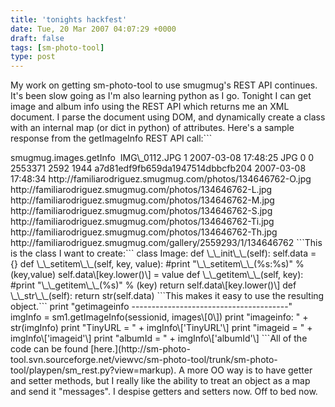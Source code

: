 ```yaml
---
title: 'tonights hackfest'
date: Tue, 20 Mar 2007 04:07:29 +0000
draft: false
tags: [sm-photo-tool]
type: post
---
```


My work on getting sm-photo-tool to use smugmug's REST API continues. It's been slow going as I'm also learning python as I go. Tonight I can get image and album info using the REST API which returns me an XML document. I parse the document using DOM, and dynamically create a class with an internal map (or dict in python) of attributes. Here's a sample response from the getImageInfo REST API call:```
<?xml version="1.0" encoding="utf-8" ?>
<rsp stat="ok">
 <method>smugmug.images.getInfo</method>
  <Info>
   <Image id="134646762">
    <Album id="2559293" />
    <FileName>IMG\_0112.JPG</FileName>
    <Caption />
    <Keywords />
    <Position>1</Position>
    <Date>2007-03-08 17:48:25</Date>
    <Format>JPG</Format>
    <Serial>0</Serial>
    <Watermark>0</Watermark>
    <Size>2553371</Size>
    <Width>2592</Width>
    <Height>1944</Height>
    <MD5Sum>a7d81edf9fb659da1947514dbbcfb204</MD5Sum>
    <LastUpdated>2007-03-08 17:48:34</LastUpdated>
    <OriginalURL>http://familiarodriguez.smugmug.com/photos/134646762-O.jpg</OriginalURL>
    <LargeURL>http://familiarodriguez.smugmug.com/photos/134646762-L.jpg</LargeURL>
    <MediumURL>http://familiarodriguez.smugmug.com/photos/134646762-M.jpg</MediumURL>
    <SmallURL>http://familiarodriguez.smugmug.com/photos/134646762-S.jpg</SmallURL>
    <TinyURL>http://familiarodriguez.smugmug.com/photos/134646762-Ti.jpg</TinyURL>
    <ThumbURL>http://familiarodriguez.smugmug.com/photos/134646762-Th.jpg</ThumbURL>
    <AlbumURL>http://familiarodriguez.smugmug.com/gallery/2559293/1/134646762</AlbumURL>
   </Image>
  </Info>
</rsp>
```This is the class I want to create:```
class Image:
    def \_\_init\_\_(self):
        self.data = {}
    def \_\_setitem\_\_(self, key, value):
        #print "\_\_setitem\_\_(%s:%s)" % (key,value)
        self.data\[key.lower()\] = value
    def \_\_getitem\_\_(self, key):
        #print "\_\_getitem\_\_(%s)" % (key)
        return self.data\[key.lower()\]
    def \_\_str\_\_(self):
        return str(self.data)
```This makes it easy to use the resulting object.```
    print "getimageinfo ---------------------------------------"
    imgInfo = sm1.getImageInfo(sessionid, images\[0\])
    print "imageinfo: " + str(imgInfo)
    print "TinyURL = " + imgInfo\['TinyURL'\]
    print "imageid = " + imgInfo\['imageid'\]
    print "albumId = " + imgInfo\['albumId'\]
```All of the code can be found [here.](http://sm-photo-tool.svn.sourceforge.net/viewvc/sm-photo-tool/trunk/sm-photo-tool/playpen/sm_rest.py?view=markup). A more OO way is to have getter and setter methods, but I really like the ability to treat an object as a map and send it "messages". I despise getters and setters now. Off to bed now.